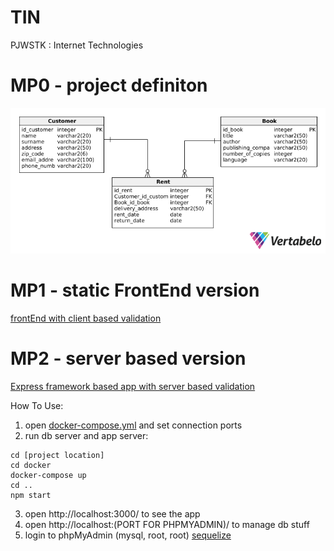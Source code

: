 # TIN
PJWSTK : Internet Technologies

# MP0 - project definiton
<img src="MP0/tin_dzienne_11c_s18610_definicja.png">

# MP1 - static FrontEnd version
[frontEnd with client based validation](MP1)

# MP2 - server based version
[Express framework based app with server based validation](MP2)

How To Use:
1. open [docker-compose.yml](MP2/tin-projekt-kaminski-s18610/docker/docker-compose.yml) and set connection ports
2. run db server and app server:
```
cd [project location]
cd docker
docker-compose up
cd ..
npm start
```
3. open http://localhost:3000/ to see the app
4. open http://localhost:(PORT FOR PHPMYADMIN)/ to manage db stuff
5. login to phpMyAdmin (mysql, root, root) [sequelize](MP2/tin-projekt-kaminski-s18610/config/sequelize/sequelize.js)
